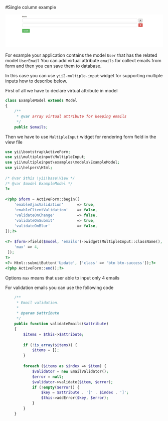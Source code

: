 #Single column example

![Single column example](./images/single-column.gif?raw=true)

For example your application contains the model `User` that has the related model `UserEmail` 
You can add virtual attribute `emails` for collect emails from form and then you can save them to database. 

In this case you can use `yii2-multiple-input` widget for supporting multiple inputs how to describe below.

First of all we have to declare virtual attribute in model

```php
class ExampleModel extends Model
{
    /**
     * @var array virtual attribute for keeping emails
     */
    public $emails;
```

Then we have to use `MultipleInput` widget for rendering form field in the view file

```php
use yii\bootstrap\ActiveForm;
use yii\multipleinput\MultipleInput;
use yii\multipleinput\examples\models\ExampleModel;
use yii\helpers\Html;

/* @var $this \yii\base\View */
/* @var $model ExampleModel */
?>

<?php $form = ActiveForm::begin([
    'enableAjaxValidation'      => true,
    'enableClientValidation'    => false,
    'validateOnChange'          => false,
    'validateOnSubmit'          => true,
    'validateOnBlur'            => false,
]);?>

<?= $form->field($model, 'emails')->widget(MultipleInput::className(), [
    'max' => 4,
 ]);
?>
<?= Html::submitButton('Update', ['class' => 'btn btn-success']);?>
<?php ActiveForm::end();?>
```

Options `max` means that user able to input only 4 emails

For validation emails you can use the following code

```php
    /**
     * Email validation.
     *
     * @param $attribute
     */
    public function validateEmails($attribute)
    {
        $items = $this->$attribute;

        if (!is_array($items)) {
            $items = [];
        }

        foreach ($items as $index => $item) {
            $validator = new EmailValidator();
            $error = null;
            $validator->validate($item, $error);
            if (!empty($error)) {
                $key = $attribute . '[' . $index . ']';
                $this->addError($key, $error);
            }
        }
    }
```
